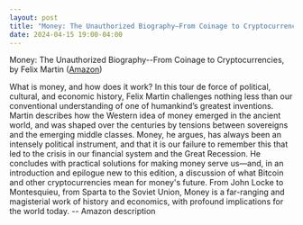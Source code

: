 ```yaml
---
layout: post
title: "Money: The Unauthorized Biography—From Coinage to Cryptocurrencies"
date: 2024-04-15 19:00-04:00
---
```

Money: The Unauthorized Biography--From Coinage to Cryptocurrencies, by Felix Martin ([Amazon](https://www.amazon.com/Money-Unauthorized-Biography-Coinage-Cryptocurrencies/dp/0345803558/))

What is money, and how does it work? In this tour de force of political, cultural, and economic history, Felix Martin challenges nothing less than our conventional understanding of one of humankind’s greatest inventions. Martin describes how the Western idea of money emerged in the ancient world, and was shaped over the centuries by tensions between sovereigns and the emerging middle classes. Money, he argues, has always been an intensely political instrument, and that it is our failure to remember this that led to the crisis in our financial system and the Great Recession. He concludes with practical solutions for making money serve us—and, in an introduction and epilogue new to this edition, a discussion of what Bitcoin and other cryptocurrencies mean for money's future. From John Locke to Montesquieu, from Sparta to the Soviet Union, Money is a far-ranging and magisterial work of history and economics, with profound implications for the world today.
\-\- Amazon description

